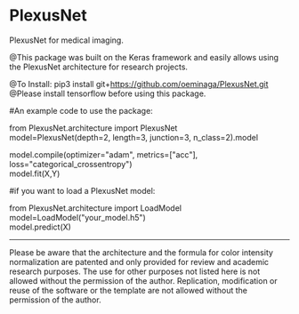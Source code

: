 # PlexusNet
PlexusNet for medical imaging.

@This package was built on the Keras framework and easily allows using the PlexusNet architecture for research projects.

@To Install: pip3 install git+https://github.com/oeminaga/PlexusNet.git
@Please install tensorflow before using this package.

#An example code to use the package: 

from PlexusNet.architecture import PlexusNet <br />
model=PlexusNet(depth=2, length=3, junction=3, n_class=2).model <br />

model.compile(optimizer="adam", metrics=["acc"], loss="categorical_crossentropy") <br />
model.fit(X,Y)<br />

#if you want to load a PlexusNet model:

from PlexusNet.architecture import LoadModel<br />
model=LoadModel("your_model.h5")<br />
model.predict(X)<br />

__________
Please be aware that the architecture and the formula for color intensity normalization are patented and only provided for review and academic research purposes. The use for other purposes not listed here is not allowed without the permission of the author. Replication, modification or reuse of the software or the template are not allowed without the permission of the author.
